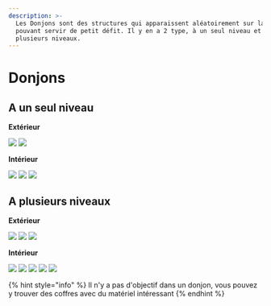 ```yaml
---
description: >-
  Les Donjons sont des structures qui apparaissent aléatoirement sur la map
  pouvant servir de petit défit. Il y en a 2 type, à un seul niveau et à
  plusieurs niveaux.
---
```


# Donjons

## **A un seul niveau**

**Extérieur**

![](https://zupimages.net/up/19/38/mx93.png) ![](https://zupimages.net/up/19/38/mymb.png)

**Intérieur**

![](https://zupimages.net/up/19/38/ahrk.png) ![](https://zupimages.net/up/19/38/woy5.png) ![](https://zupimages.net/up/19/38/bm1b.png)

## **A plusieurs niveaux**

**Extérieur**

![](https://zupimages.net/up/19/38/7rf6.png) ![](https://zupimages.net/up/19/38/c18n.png) ![](https://zupimages.net/up/19/38/dao8.png)

**Intérieur**

![](https://zupimages.net/up/19/38/awc9.png) ![](https://zupimages.net/up/19/38/vff6.png) ![](https://zupimages.net/up/19/38/sc7n.png) ![](https://zupimages.net/up/19/38/d0aw.png) ![](https://zupimages.net/up/19/38/rai6.png)

{% hint style="info" %}
Il n'y a pas d'objectif dans un donjon, vous pouvez y trouver des coffres avec du matériel intéressant
{% endhint %}

